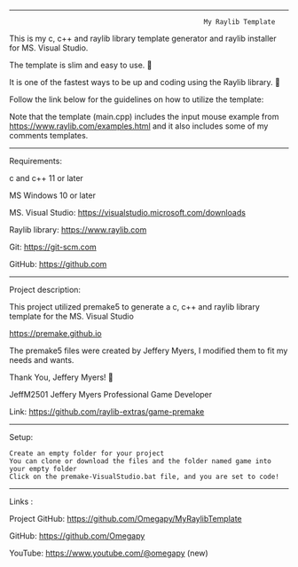 -----------------------------------------------------------------------------------------------------------------------------

                                                     My Raylib Template

This is my c, c++ and raylib library template generator and raylib installer for MS. Visual Studio. 

The template is slim and easy to use. :raised_hands:

It is one of the fastest ways to be up and coding using the Raylib library. :runner:

Follow the link below for the guidelines on how to utilize the template:


Note that the template (main.cpp) includes the input mouse example from https://www.raylib.com/examples.html 
and it also includes some of my comments templates.

-----------------------------------------------------------------------------------------------------------------------------
Requirements:

c and c++ 11 or later

MS Windows 10 or later 

MS. Visual Studio: https://visualstudio.microsoft.com/downloads

Raylib library: https://www.raylib.com

Git: https://git-scm.com

GitHub: https://github.com

-----------------------------------------------------------------------------------------------------------------------------
Project description:

This project utilized premake5 to generate a c, c++ and raylib library template for the MS. Visual Studio

https://premake.github.io

The premake5 files were created by Jeffery Myers, I modified them to fit my needs and wants.

Thank You, Jeffery Myers! :clap:

JeffM2501 Jeffery Myers Professional Game Developer
 
Link: https://github.com/raylib-extras/game-premake

-----------------------------------------------------------------------------------------------------------------------------
Setup:

	Create an empty folder for your project
	You can clone or download the files and the folder named game into your empty folder
	Click on the premake-VisualStudio.bat file, and you are set to code!

-----------------------------------------------------------------------------------------------------------------------------
Links  :

Project GitHub: https://github.com/Omegapy/MyRaylibTemplate

GitHub: https://github.com/Omegapy

YouTube: https://www.youtube.com/@omegapy (new)

